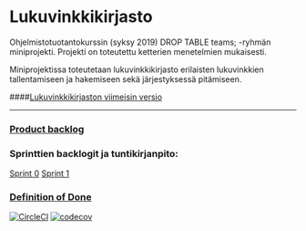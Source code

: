 # Lukuvinkkikirjasto

Ohjelmistotuotantokurssin (syksy 2019) DROP TABLE teams; -ryhmän miniprojekti. Projekti on toteutettu ketterien menetelmien mukaisesti. 

Miniprojektissa toteutetaan lukuvinkkikirjasto erilaisten lukuvinkkien tallentamiseen ja hakemiseen sekä järjestyksessä pitämiseen.   

####[Lukuvinkkikirjaston viimeisin versio](https://dtt-lukuvinkkikirjasto.herokuapp.com/)

---

### [Product backlog](https://docs.google.com/spreadsheets/d/e/2PACX-1vRtArwOkcOSHCPa9aGrmr1WRB6tpawjR36xHHiJ0vmOBMZE7XWPP0Bb2xKf27EJQVuIabL2UxIJRfu1/pubhtml?gid=1&single=true)


### Sprinttien backlogit ja tuntikirjanpito:

[Sprint 0](https://docs.google.com/spreadsheets/d/e/2PACX-1vRtArwOkcOSHCPa9aGrmr1WRB6tpawjR36xHHiJ0vmOBMZE7XWPP0Bb2xKf27EJQVuIabL2UxIJRfu1/pubhtml?gid=7&single=true)
[Sprint 1](https://docs.google.com/spreadsheets/d/e/2PACX-1vRtArwOkcOSHCPa9aGrmr1WRB6tpawjR36xHHiJ0vmOBMZE7XWPP0Bb2xKf27EJQVuIabL2UxIJRfu1/pubhtml?gid=1341390489&single=true)


### [Definition of Done](https://github.com/sokkanen/Lukuvinkkikirjasto/blob/master/documentation/definition_of_done.md)

[![CircleCI](https://circleci.com/gh/sokkanen/Lukuvinkkikirjasto.svg?style=svg)](https://circleci.com/gh/sokkanen/Lukuvinkkikirjasto)
[![codecov](https://codecov.io/gh/sokkanen/Lukuvinkkikirjasto/branch/master/graph/badge.svg)](https://codecov.io/gh/sokkanen/Lukuvinkkikirjasto)
